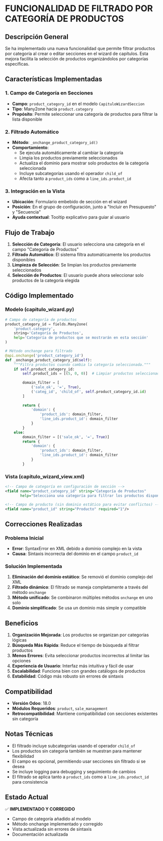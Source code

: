 # FUNCIONALIDAD DE FILTRADO POR CATEGORÍA DE PRODUCTOS

## Descripción General

Se ha implementado una nueva funcionalidad que permite filtrar productos por categoría al crear o editar secciones en el wizard de capítulos. Esta mejora facilita la selección de productos organizándolos por categorías específicas.

## Características Implementadas

### 1. Campo de Categoría en Secciones
- **Campo**: `product_category_id` en el modelo `CapituloWizardSeccion`
- **Tipo**: Many2one hacia `product.category`
- **Propósito**: Permite seleccionar una categoría de productos para filtrar la lista disponible

### 2. Filtrado Automático
- **Método**: `_onchange_product_category_id()`
- **Comportamiento**: 
  - Se ejecuta automáticamente al cambiar la categoría
  - Limpia los productos previamente seleccionados
  - Actualiza el dominio para mostrar solo productos de la categoría seleccionada
  - Incluye subcategorías usando el operador `child_of`
  - Afecta tanto a `product_ids` como a `line_ids.product_id`

### 3. Integración en la Vista
- **Ubicación**: Formulario embebido de sección en el wizard
- **Posición**: En el grupo de configuración, junto a "Incluir en Presupuesto" y "Secuencia"
- **Ayuda contextual**: Tooltip explicativo para guiar al usuario

## Flujo de Trabajo

1. **Selección de Categoría**: El usuario selecciona una categoría en el campo "Categoría de Productos"
2. **Filtrado Automático**: El sistema filtra automáticamente los productos disponibles
3. **Limpieza de Selección**: Se limpian los productos previamente seleccionados
4. **Selección de Productos**: El usuario puede ahora seleccionar solo productos de la categoría elegida

## Código Implementado

### Modelo (capitulo_wizard.py)
```python
# Campo de categoría de productos
product_category_id = fields.Many2one(
    'product.category',
    string='Categoría de Productos',
    help='Categoría de productos que se mostrarán en esta sección'
)

# Método onchange para filtrado
@api.onchange('product_category_id')
def _onchange_product_category_id(self):
    """Filtra productos cuando cambia la categoría seleccionada."""
    if self.product_category_id:
        self.product_ids = [(5, 0, 0)]  # Limpiar productos seleccionados
        
        domain_filter = [
            ('sale_ok', '=', True), 
            ('categ_id', 'child_of', self.product_category_id.id)
        ]
        
        return {
            'domain': {
                'product_ids': domain_filter,
                'line_ids.product_id': domain_filter
            }
        }
    else:
        domain_filter = [('sale_ok', '=', True)]
        return {
            'domain': {
                'product_ids': domain_filter,
                'line_ids.product_id': domain_filter
            }
        }
```

### Vista (capitulo_wizard_view.xml)
```xml
<!-- Campo de categoría en configuración de sección -->
<field name="product_category_id" string="Categoría de Productos" 
       help="Selecciona una categoría para filtrar los productos disponibles"/>

<!-- Campo de producto (sin dominio estático para evitar conflictos) -->
<field name="product_id" string="Producto" required="1"/>
```

## Correcciones Realizadas

### Problema Inicial
- **Error**: SyntaxError en XML debido a dominio complejo en la vista
- **Causa**: Sintaxis incorrecta del dominio en el campo `product_id`

### Solución Implementada
1. **Eliminación del dominio estático**: Se removió el dominio complejo del XML
2. **Filtrado dinámico**: El filtrado se maneja completamente a través del método `onchange`
3. **Método unificado**: Se combinaron múltiples métodos `onchange` en uno solo
4. **Dominio simplificado**: Se usa un dominio más simple y compatible

## Beneficios

1. **Organización Mejorada**: Los productos se organizan por categorías lógicas
2. **Búsqueda Más Rápida**: Reduce el tiempo de búsqueda al filtrar productos
3. **Menos Errores**: Evita seleccionar productos incorrectos al limitar las opciones
4. **Experiencia de Usuario**: Interfaz más intuitiva y fácil de usar
5. **Escalabilidad**: Funciona bien con grandes catálogos de productos
6. **Estabilidad**: Código más robusto sin errores de sintaxis

## Compatibilidad

- **Versión Odoo**: 18.0
- **Módulos Requeridos**: `product`, `sale_management`
- **Retrocompatibilidad**: Mantiene compatibilidad con secciones existentes sin categoría

## Notas Técnicas

- El filtrado incluye subcategorías usando el operador `child_of`
- Los productos sin categoría también se muestran para mantener flexibilidad
- El campo es opcional, permitiendo usar secciones sin filtrado si se desea
- Se incluye logging para debugging y seguimiento de cambios
- El filtrado se aplica tanto a `product_ids` como a `line_ids.product_id` para consistencia

## Estado Actual

✅ **IMPLEMENTADO Y CORREGIDO**
- Campo de categoría añadido al modelo
- Método onchange implementado y corregido
- Vista actualizada sin errores de sintaxis
- Documentación actualizada
